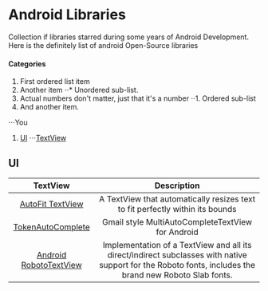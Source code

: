 Android Libraries
================

Collection if libraries starred during some years of Android Development. Here is the definitely list of android Open-Source libraries

#### Categories

1. First ordered list item
2. Another item
⋅⋅* Unordered sub-list. 
1. Actual numbers don't matter, just that it's a number
⋅⋅1. Ordered sub-list
4. And another item.

⋅⋅⋅You 


1. [UI](#ui)
⋅⋅⋅[TextView](#textview)
  




## UI

| TextView | Description
| :----------: | :--------: |
| [AutoFit TextView](https://github.com/grantland/android-autofittextview) | A TextView that automatically resizes text to fit perfectly within its bounds |
| [TokenAutoComplete](https://github.com/splitwise/TokenAutoComplete) | Gmail style MultiAutoCompleteTextView for Android |
| [Android RobotoTextView](https://github.com/johnkil/Android-RobotoTextView) | Implementation of a TextView and all its direct/indirect subclasses with native support for the Roboto fonts, includes the brand new Roboto Slab fonts. |
